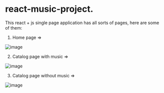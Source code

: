 # react-music-project.
This react + js single page application has all sorts of pages, here are some of them:

1. Home page =>


![image](https://user-images.githubusercontent.com/106228555/227245891-ba8b9b6a-d970-436f-82a6-6cbf5310077e.png)


2. Catalog page with music =>


![image](https://user-images.githubusercontent.com/106228555/227251508-3ed72391-84da-444c-a8f5-23048c6b22d1.png)


3. Catalog page without music =>


![image](https://user-images.githubusercontent.com/106228555/227247847-0f071990-0508-4109-9995-fedc37fb04d8.png)
